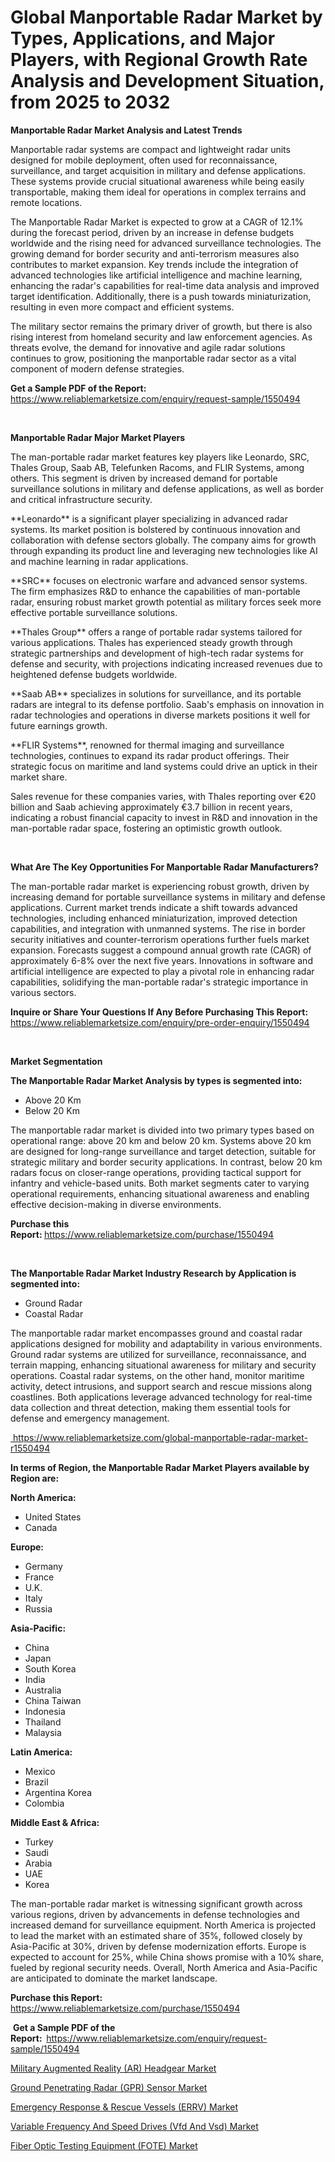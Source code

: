 <p><h1>Global Manportable Radar Market by Types, Applications, and Major Players, with Regional Growth Rate Analysis and Development Situation, from 2025 to 2032</h1></p><p><strong>Manportable Radar Market Analysis and Latest Trends</strong></p>
<p><p>Manportable radar systems are compact and lightweight radar units designed for mobile deployment, often used for reconnaissance, surveillance, and target acquisition in military and defense applications. These systems provide crucial situational awareness while being easily transportable, making them ideal for operations in complex terrains and remote locations.</p><p>The Manportable Radar Market is expected to grow at a CAGR of 12.1% during the forecast period, driven by an increase in defense budgets worldwide and the rising need for advanced surveillance technologies. The growing demand for border security and anti-terrorism measures also contributes to market expansion. Key trends include the integration of advanced technologies like artificial intelligence and machine learning, enhancing the radar's capabilities for real-time data analysis and improved target identification. Additionally, there is a push towards miniaturization, resulting in even more compact and efficient systems.</p><p>The military sector remains the primary driver of growth, but there is also rising interest from homeland security and law enforcement agencies. As threats evolve, the demand for innovative and agile radar solutions continues to grow, positioning the manportable radar sector as a vital component of modern defense strategies.</p></p>
<p><strong>Get a Sample PDF of the Report:&nbsp;</strong> <a href="https://www.reliablemarketsize.com/enquiry/request-sample/1550494?utm_campaign=1991&utm_medium=2&utm_source=Github&utm_content=ia&utm_term=11042025&utm_id=manportable-radar">https://www.reliablemarketsize.com/enquiry/request-sample/1550494</a></p>
<p>&nbsp;</p>
<p><strong>Manportable Radar Major Market Players</strong></p>
<p><p>The man-portable radar market features key players like Leonardo, SRC, Thales Group, Saab AB, Telefunken Racoms, and FLIR Systems, among others. This segment is driven by increased demand for portable surveillance solutions in military and defense applications, as well as border and critical infrastructure security.</p><p>**Leonardo** is a significant player specializing in advanced radar systems. Its market position is bolstered by continuous innovation and collaboration with defense sectors globally. The company aims for growth through expanding its product line and leveraging new technologies like AI and machine learning in radar applications.</p><p>**SRC** focuses on electronic warfare and advanced sensor systems. The firm emphasizes R&D to enhance the capabilities of man-portable radar, ensuring robust market growth potential as military forces seek more effective portable surveillance solutions.</p><p>**Thales Group** offers a range of portable radar systems tailored for various applications. Thales has experienced steady growth through strategic partnerships and development of high-tech radar systems for defense and security, with projections indicating increased revenues due to heightened defense budgets worldwide.</p><p>**Saab AB** specializes in solutions for surveillance, and its portable radars are integral to its defense portfolio. Saab's emphasis on innovation in radar technologies and operations in diverse markets positions it well for future earnings growth.</p><p>**FLIR Systems**, renowned for thermal imaging and surveillance technologies, continues to expand its radar product offerings. Their strategic focus on maritime and land systems could drive an uptick in their market share.</p><p>Sales revenue for these companies varies, with Thales reporting over €20 billion and Saab achieving approximately €3.7 billion in recent years, indicating a robust financial capacity to invest in R&D and innovation in the man-portable radar space, fostering an optimistic growth outlook.</p></p>
<p>&nbsp;</p>
<p><strong>What Are The Key Opportunities For Manportable Radar Manufacturers?</strong></p>
<p><p>The man-portable radar market is experiencing robust growth, driven by increasing demand for portable surveillance systems in military and defense applications. Current market trends indicate a shift towards advanced technologies, including enhanced miniaturization, improved detection capabilities, and integration with unmanned systems. The rise in border security initiatives and counter-terrorism operations further fuels market expansion. Forecasts suggest a compound annual growth rate (CAGR) of approximately 6-8% over the next five years. Innovations in software and artificial intelligence are expected to play a pivotal role in enhancing radar capabilities, solidifying the man-portable radar's strategic importance in various sectors.</p></p>
<p><strong>Inquire or Share Your Questions If Any Before Purchasing This Report:</strong> <a href="https://www.reliablemarketsize.com/enquiry/pre-order-enquiry/1550494?utm_campaign=1991&utm_medium=2&utm_source=Github&utm_content=ia&utm_term=11042025&utm_id=manportable-radar">https://www.reliablemarketsize.com/enquiry/pre-order-enquiry/1550494</a></p>
<p>&nbsp;</p>
<p><strong>Market Segmentation</strong></p>
<p><strong>The Manportable Radar Market Analysis by types is segmented into:</strong></p>
<p><ul><li>Above 20 Km</li><li>Below 20 Km</li></ul></p>
<p><p>The manportable radar market is divided into two primary types based on operational range: above 20 km and below 20 km. Systems above 20 km are designed for long-range surveillance and target detection, suitable for strategic military and border security applications. In contrast, below 20 km radars focus on closer-range operations, providing tactical support for infantry and vehicle-based units. Both market segments cater to varying operational requirements, enhancing situational awareness and enabling effective decision-making in diverse environments.</p></p>
<p><strong>Purchase this Report:&nbsp;</strong><a href="https://www.reliablemarketsize.com/purchase/1550494?utm_campaign=1991&utm_medium=2&utm_source=Github&utm_content=ia&utm_term=11042025&utm_id=manportable-radar">https://www.reliablemarketsize.com/purchase/1550494</a></p>
<p>&nbsp;</p>
<p><strong>The Manportable Radar Market Industry Research by Application is segmented into:</strong></p>
<p><ul><li>Ground Radar</li><li>Coastal Radar</li></ul></p>
<p><p>The manportable radar market encompasses ground and coastal radar applications designed for mobility and adaptability in various environments. Ground radar systems are utilized for surveillance, reconnaissance, and terrain mapping, enhancing situational awareness for military and security operations. Coastal radar systems, on the other hand, monitor maritime activity, detect intrusions, and support search and rescue missions along coastlines. Both applications leverage advanced technology for real-time data collection and threat detection, making them essential tools for defense and emergency management.</p></p>
<p><a href="https://www.reliablemarketsize.com/global-manportable-radar-market-r1550494?utm_campaign=1991&utm_medium=2&utm_source=Github&utm_content=ia&utm_term=11042025&utm_id=manportable-radar">&nbsp;https://www.reliablemarketsize.com/global-manportable-radar-market-r1550494</a></p>
<p><strong>In terms of Region, the Manportable Radar Market Players available by Region are:</strong></p>
<p>
    <p> <strong> North America: </strong>
        <ul>
            <li>United States</li>
            <li>Canada</li>
        </ul>
        </p> 
    <p> <strong> Europe: </strong>
        <ul>
            <li>Germany</li>
            <li>France</li>
            <li>U.K.</li>
            <li>Italy</li>
            <li>Russia</li>
        </ul>
        </p> 
    <p> <strong> Asia-Pacific: </strong>
        <ul>
            <li>China</li>
            <li>Japan</li>
            <li>South Korea</li>
            <li>India</li>
            <li>Australia</li>
            <li>China Taiwan</li>
            <li>Indonesia</li>
            <li>Thailand</li>
            <li>Malaysia</li>
        </ul>
        </p> 
    <p> <strong> Latin America: </strong>
        <ul>
            <li>Mexico</li>
            <li>Brazil</li>
            <li>Argentina Korea</li>
            <li>Colombia</li>
        </ul>
        </p> 
    <p> <strong> Middle East & Africa: </strong>
        <ul>
            <li>Turkey</li>
            <li>Saudi</li>
            <li>Arabia</li>
            <li>UAE</li>
            <li>Korea</li>
        </ul>
    </p>
    </p>
<p><p>The man-portable radar market is witnessing significant growth across various regions, driven by advancements in defense technologies and increased demand for surveillance equipment. North America is projected to lead the market with an estimated share of 35%, followed closely by Asia-Pacific at 30%, driven by defense modernization efforts. Europe is expected to account for 25%, while China shows promise with a 10% share, fueled by regional security needs. Overall, North America and Asia-Pacific are anticipated to dominate the market landscape.</p></p>
<p><strong>Purchase this Report: </strong><a href="https://www.reliablemarketsize.com/purchase/1550494?utm_campaign=1991&utm_medium=2&utm_source=Github&utm_content=ia&utm_term=11042025&utm_id=manportable-radar">https://www.reliablemarketsize.com/purchase/1550494</a></p>
<p>&nbsp;<strong>Get a Sample PDF of the Report:&nbsp;&nbsp;</strong><a href="https://www.reliablemarketsize.com/enquiry/request-sample/1550494?utm_campaign=1991&utm_medium=2&utm_source=Github&utm_content=ia&utm_term=11042025&utm_id=manportable-radar">https://www.reliablemarketsize.com/enquiry/request-sample/1550494</a></p>
<p><strong></strong></p>
<p><p><a href="https://github.com/JubayerMia832/Market-Research-Report-List-2/blob/main/military-augmented-reality-ar-headgear-market.md?utm_campaign=1991&utm_medium=2&utm_source=Github&utm_content=ia&utm_term=11042025&utm_id=manportable-radar">Military Augmented Reality (AR) Headgear Market</a></p><p><a href="https://github.com/leopardmicheal7019/Market-Research-Report-List-1/blob/main/ground-penetrating-radar-gpr-sensor-market.md?utm_campaign=1991&utm_medium=2&utm_source=Github&utm_content=ia&utm_term=11042025&utm_id=manportable-radar">Ground Penetrating Radar (GPR) Sensor Market</a></p><p><a href="https://github.com/barnickclara79/Market-Research-Report-List-1/blob/main/emergency-response-rescue-vessels-errv-market.md?utm_campaign=1991&utm_medium=2&utm_source=Github&utm_content=ia&utm_term=11042025&utm_id=manportable-radar">Emergency Response & Rescue Vessels (ERRV) Market</a></p><p><a href="https://github.com/tselahiara/Market-Research-Report-List-1/blob/main/variable-frequency-and-speed-drives-vfd-and-vsd-market.md?utm_campaign=1991&utm_medium=2&utm_source=Github&utm_content=ia&utm_term=11042025&utm_id=manportable-radar">Variable Frequency And Speed Drives (Vfd And Vsd) Market</a></p><p><a href="https://github.com/waverlyam689/Market-Research-Report-List-1/blob/main/fiber-optic-testing-equipment-fote-market.md?utm_campaign=1991&utm_medium=2&utm_source=Github&utm_content=ia&utm_term=11042025&utm_id=manportable-radar">Fiber Optic Testing Equipment (FOTE) Market</a></p></p>